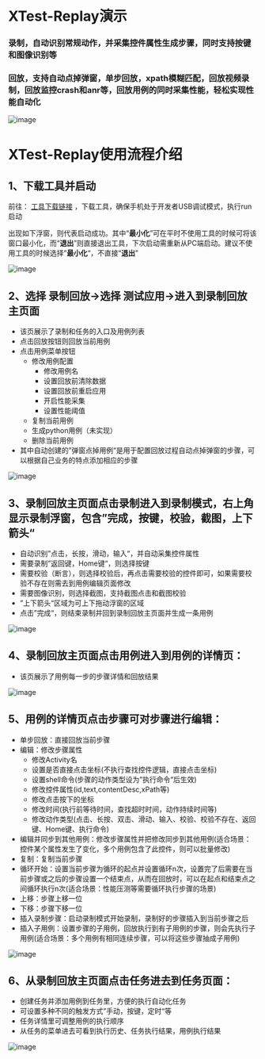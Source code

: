 # XTest-Replay演示
### 录制，自动识别常规动作，并采集控件属性生成步骤，同时支持按键和图像识别等
### 回放，支持自动点掉弹窗，单步回放，xpath模糊匹配，回放视频录制，回放监控crash和anr等，回放用例的同时采集性能，**轻松实现性能自动化**

![image](https://github.com/y-grey/XTest/blob/master/screenshot/Replay/replay.gif)

# XTest-Replay使用流程介绍
## 1、下载工具并启动
前往： [工具下载链接](https://github.com/y-grey/XTest/releases/tag/v1.0.0) ，下载工具，确保手机处于开发者USB调试模式，执行run启动

出现如下浮窗，则代表启动成功。其中“**最小化**”可在平时不使用工具的时候可将该窗口最小化，而“**退出**”则直接退出工具，下次启动需重新从PC端启动。建议不使用工具的时候选择”**最小化**“，不直接“**退出**”

![image](https://github.com/y-grey/XTest/blob/master/screenshot/Replay/1.png)

## 2、选择 录制回放→选择 测试应用→进入到录制回放主页面
- 该页展示了录制和任务的入口及用例列表
- 点击回放按钮则回放当前用例
- 点击用例菜单按钮
  - 修改用例配置
    - 修改用例名
    - 设置回放前清除数据
    - 设置回放前重启应用
    - 开启性能采集
    - 设置性能阈值
  - 复制当前用例
  - 生成python用例（未实现）
  - 删除当前用例
- 其中自动创建的”弹窗点掉用例“是用于配置回放过程自动点掉弹窗的步骤，可以根据自己业务的特点添加相应的步骤

![image](https://github.com/y-grey/XTest/blob/master/screenshot/Replay/2.png)

## 3、录制回放主页面点击录制进入到录制模式，右上角显示录制浮窗，包含”完成，按键，校验，截图，上下箭头“
- 自动识别”点击，长按，滑动，输入“，并自动采集控件属性
- 需要录制”返回键，Home键“，则选择按键
- 需要校验（断言），则选择校验后，再点击需要校验的控件即可，如果需要校验不存在则需去到用例编辑页面修改
- 需要图像识别，则选择截图，支持截图点击和截图校验
- ”上下箭头“区域为可上下拖动浮窗的区域
- 点击”完成“，则结束录制并回到录制回放主页面并生成一条用例

![image](https://github.com/y-grey/XTest/blob/master/screenshot/Replay/3.png)

## 4、录制回放主页面点击用例进入到用例的详情页：
- 该页展示了用例每一步的步骤详情和回放结果

![image](https://github.com/y-grey/XTest/blob/master/screenshot/Replay/4.png)

## 5、用例的详情页点击步骤可对步骤进行编辑：
- 单步回放：直接回放当前步骤
- 编辑：修改步骤属性
  - 修改Activity名
  - 设置是否直接点击坐标(不执行查找控件逻辑，直接点击坐标)
  - 设置shell命令(步骤的动作类型设为”执行命令“后生效)
  - 修改控件属性(id,text,contentDesc,xPath等)
  - 修改点击按下的坐标
  - 修改时间(执行前等待时间，查找超时时间，动作持续时间等)
  - 修改动作类型(点击、长按、双击、滑动、输入、校验、校验不存在、返回键、Home键、执行命令)
- 编辑并同步到其他用例：修改步骤属性并把修改同步到其他用例(适合场景：控件某个属性发生了变化，多个用例包含了此控件，则可以批量修改)
- 复制：复制当前步骤
- 循环开始：设置当前步骤为循环的起点并设置循环n次，设置完了后需要在当前步骤或之后的步骤设置一个结束点，从而在回放时，可以在起点和结束点之间循环执行n次(适合场景：性能压测等需要循环执行步骤的场景)
- 上移：步骤上移一位
- 下移：步骤下移一位
- 插入录制步骤：启动录制模式开始录制，录制好的步骤插入到当前步骤之后
- 插入子用例：设置步骤的子用例，回放执行到有子用例的步骤，则会先执行子用例(适合场景：多个用例有相同连续步骤，可以将这些步骤抽成子用例)

![image](https://github.com/y-grey/XTest/blob/master/screenshot/Replay/5.png)

## 6、从录制回放主页面点击任务进去到任务页面：
- 创建任务并添加用例到任务里，方便的执行自动化任务
- 可设置多种不同的触发方式”手动，按键，定时“等
- 任务详情里可调整用例的执行顺序
- 从任务的菜单进去可看到执行历史、任务执行结果，用例执行结果

![image](https://github.com/y-grey/XTest/blob/master/screenshot/Replay/6.png)








